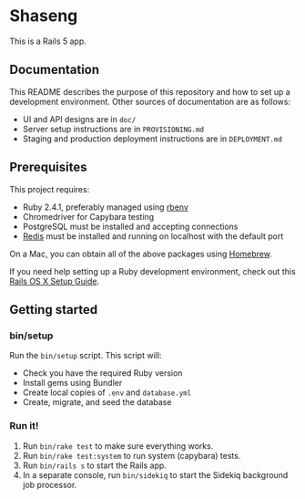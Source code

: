 # Shaseng

This is a Rails 5 app.

## Documentation

This README describes the purpose of this repository and how to set up a development environment. Other sources of documentation are as follows:

* UI and API designs are in `doc/`
* Server setup instructions are in `PROVISIONING.md`
* Staging and production deployment instructions are in `DEPLOYMENT.md`

## Prerequisites

This project requires:

* Ruby 2.4.1, preferably managed using [rbenv][]
* Chromedriver for Capybara testing
* PostgreSQL must be installed and accepting connections
* [Redis][] must be installed and running on localhost with the default port

On a Mac, you can obtain all of the above packages using [Homebrew][].

If you need help setting up a Ruby development environment, check out this [Rails OS X Setup Guide](https://mattbrictson.com/rails-osx-setup-guide).

## Getting started

### bin/setup

Run the `bin/setup` script. This script will:

* Check you have the required Ruby version
* Install gems using Bundler
* Create local copies of `.env` and `database.yml`
* Create, migrate, and seed the database

### Run it!

1. Run `bin/rake test` to make sure everything works.
2. Run `bin/rake test:system` to run system (capybara) tests.
3. Run `bin/rails s` to start the Rails app.
4. In a separate console, run `bin/sidekiq` to start the Sidekiq background job processor.

[rbenv]:https://github.com/sstephenson/rbenv
[redis]:http://redis.io
[Homebrew]:http://brew.sh
